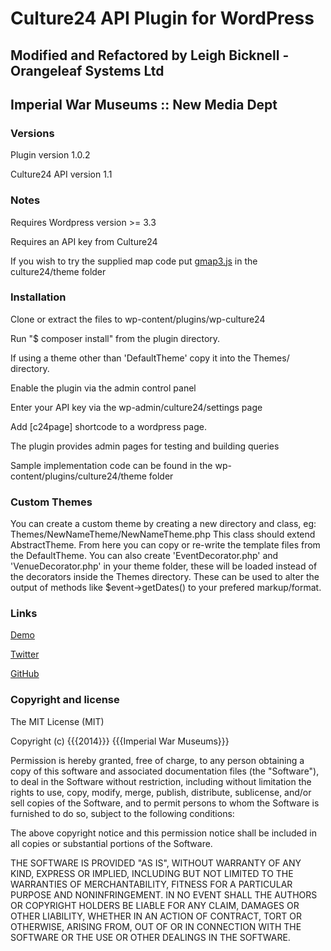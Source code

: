 # Culture24 API Plugin for WordPress
## Modified and Refactored by Leigh Bicknell - Orangeleaf Systems Ltd

## Imperial War Museums :: New Media Dept

### Versions

Plugin version 1.0.2 

Culture24 API version 1.1


### Notes

Requires Wordpress version >= 3.3

Requires an API key from Culture24

If you wish to try the supplied map code put [gmap3.js](https://github.com/jbdemonte/gmap3) in the culture24/theme folder

### Installation

Clone or extract the files to wp-content/plugins/wp-culture24

Run "$ composer install" from the plugin directory.

If using a theme other than 'DefaultTheme' copy it into the Themes/ directory.

Enable the plugin via the admin control panel

Enter your API key via the wp-admin/culture24/settings page

Add [c24page] shortcode to a wordpress page.

The plugin provides admin pages for testing and building queries

Sample implementation code can be found in the wp-content/plugins/culture24/theme folder

### Custom Themes

You can create a custom theme by creating a new directory and class, eg:
Themes/NewNameTheme/NewNameTheme.php
This class should extend AbstractTheme.
From here you can copy or re-write the template files from the DefaultTheme.
You can also create 'EventDecorator.php' and 'VenueDecorator.php' in your theme 
folder, these will be loaded instead of the decorators inside the Themes 
directory. These can be used to alter the output of methods like 
$event->getDates() to your prefered markup/format.

### Links

[Demo](http://www.1914.org/)

[Twitter](https://twitter.com/I_W_M)

[GitHub](https://github.com/iwmdigital/wp_culture24)


### Copyright and license

The MIT License (MIT)

Copyright (c) {{{2014}}} {{{Imperial War Museums}}}

Permission is hereby granted, free of charge, to any person obtaining a copy of
this software and associated documentation files (the "Software"), to deal in
the Software without restriction, including without limitation the rights to
use, copy, modify, merge, publish, distribute, sublicense, and/or sell copies of
the Software, and to permit persons to whom the Software is furnished to do so,
subject to the following conditions:

The above copyright notice and this permission notice shall be included in all
copies or substantial portions of the Software.

THE SOFTWARE IS PROVIDED "AS IS", WITHOUT WARRANTY OF ANY KIND, EXPRESS OR
IMPLIED, INCLUDING BUT NOT LIMITED TO THE WARRANTIES OF MERCHANTABILITY, FITNESS
FOR A PARTICULAR PURPOSE AND NONINFRINGEMENT. IN NO EVENT SHALL THE AUTHORS OR
COPYRIGHT HOLDERS BE LIABLE FOR ANY CLAIM, DAMAGES OR OTHER LIABILITY, WHETHER
IN AN ACTION OF CONTRACT, TORT OR OTHERWISE, ARISING FROM, OUT OF OR IN
CONNECTION WITH THE SOFTWARE OR THE USE OR OTHER DEALINGS IN THE SOFTWARE.

